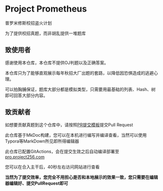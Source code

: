 # Project Prometheus

普罗米修斯校招盗火计划

为了提供校招真题，而非胡乱提供一堆题库

## 致使用者

感谢使用本仓库，本仓库不提供OJ判题以及正确答案。

本仓库只为了能够直观展示每年秋招大厂出题的套路，以降低因恐惧造成的逃避心理。

可以拍胸脯保证，题库大部分都是模拟类型，只需要用最基础的列表、Hash、树即可回答大部分内容。

## 致贡献者

如想要贡献真题到这个仓库中，请按照[PR提交模板](PR提交模板.md)提交Pull Request

此仓库基于MkDoc构建，您可以在本机进行编写并编译查看，当然可以使用Typora等MarkDown所见即所得编辑器

此仓库已配置GitActions，会在提交生效之后自动编译部署至[pro.project256.com](pro.project256.com)

您可以在合入主干后，40秒左右访问网站进行查看

**当然为了提交效率，您完全不用担心是否和本地展示的效果一致，您只需要在编辑器编辑好、提交PullRequest即可**
